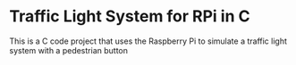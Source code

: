 # Traffic Light System for RPi in C

This is a C code project that uses the Raspberry Pi to simulate a traffic light system with a pedestrian button
